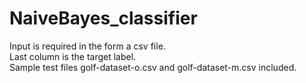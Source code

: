 # NaiveBayes_classifier
Input is required in the form a csv file.\
Last column is the target label.\
Sample test files golf-dataset-o.csv and golf-dataset-m.csv included.
